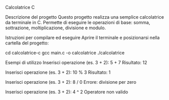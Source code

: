 Calcolatrice C

Descrizione del progetto
Questo progetto realizza una semplice calcolatrice da terminale in C. Permette di eseguire le operazioni di base: somma, sottrazione, moltiplicazione, divisione e modulo.

Istruzioni per compilare ed eseguire
Aprire il terminale e posizionarsi nella cartella del progetto:

cd calcolatrice-c
gcc main.c -o calcolatrice
./calcolatrice

Esempi di utilizzo
Inserisci operazione (es. 3 + 2): 5 + 7
Risultato: 12

Inserisci operazione (es. 3 + 2): 10 % 3
Risultato: 1

Inserisci operazione (es. 3 + 2): 8 / 0
Errore: divisione per zero

Inserisci operazione (es. 3 + 2): 4 ^ 2
Operatore non valido
